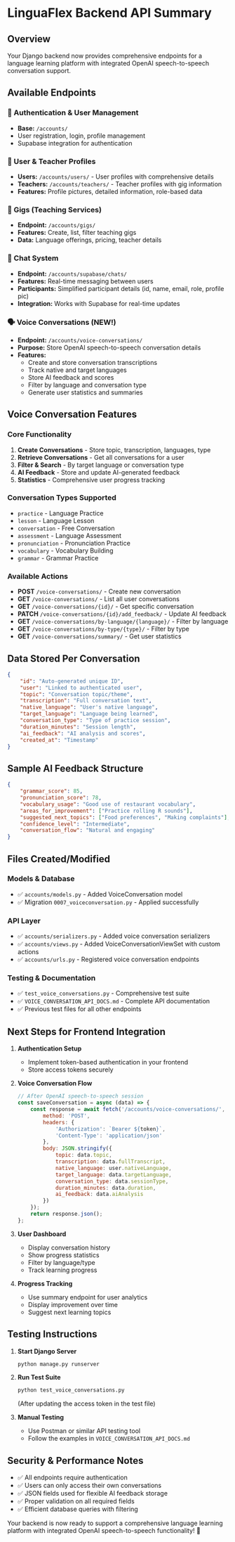 # LinguaFlex Backend API Summary

## Overview
Your Django backend now provides comprehensive endpoints for a language learning platform with integrated OpenAI speech-to-speech conversation support.

## Available Endpoints

### 🔐 Authentication & User Management
- **Base:** `/accounts/`
- User registration, login, profile management
- Supabase integration for authentication

### 👥 User & Teacher Profiles  
- **Users:** `/accounts/users/` - User profiles with comprehensive details
- **Teachers:** `/accounts/teachers/` - Teacher profiles with gig information
- **Features:** Profile pictures, detailed information, role-based data

### 💼 Gigs (Teaching Services)
- **Endpoint:** `/accounts/gigs/`
- **Features:** Create, list, filter teaching gigs
- **Data:** Language offerings, pricing, teacher details

### 💬 Chat System
- **Endpoint:** `/accounts/supabase/chats/`
- **Features:** Real-time messaging between users
- **Participants:** Simplified participant details (id, name, email, role, profile pic)
- **Integration:** Works with Supabase for real-time updates

### 🗣️ Voice Conversations (NEW!)
- **Endpoint:** `/accounts/voice-conversations/`
- **Purpose:** Store OpenAI speech-to-speech conversation details
- **Features:**
  - Create and store conversation transcriptions
  - Track native and target languages
  - Store AI feedback and scores
  - Filter by language and conversation type
  - Generate user statistics and summaries

## Voice Conversation Features

### Core Functionality
1. **Create Conversations** - Store topic, transcription, languages, type
2. **Retrieve Conversations** - Get all conversations for a user
3. **Filter & Search** - By target language or conversation type
4. **AI Feedback** - Store and update AI-generated feedback
5. **Statistics** - Comprehensive user progress tracking

### Conversation Types Supported
- `practice` - Language Practice
- `lesson` - Language Lesson  
- `conversation` - Free Conversation
- `assessment` - Language Assessment
- `pronunciation` - Pronunciation Practice
- `vocabulary` - Vocabulary Building
- `grammar` - Grammar Practice

### Available Actions
- **POST** `/voice-conversations/` - Create new conversation
- **GET** `/voice-conversations/` - List all user conversations
- **GET** `/voice-conversations/{id}/` - Get specific conversation
- **PATCH** `/voice-conversations/{id}/add_feedback/` - Update AI feedback
- **GET** `/voice-conversations/by-language/{language}/` - Filter by language
- **GET** `/voice-conversations/by-type/{type}/` - Filter by type  
- **GET** `/voice-conversations/summary/` - Get user statistics

## Data Stored Per Conversation

```json
{
    "id": "Auto-generated unique ID",
    "user": "Linked to authenticated user",
    "topic": "Conversation topic/theme",
    "transcription": "Full conversation text",
    "native_language": "User's native language", 
    "target_language": "Language being learned",
    "conversation_type": "Type of practice session",
    "duration_minutes": "Session length",
    "ai_feedback": "AI analysis and scores",
    "created_at": "Timestamp"
}
```

## Sample AI Feedback Structure

```json
{
    "grammar_score": 85,
    "pronunciation_score": 78,
    "vocabulary_usage": "Good use of restaurant vocabulary",
    "areas_for_improvement": ["Practice rolling R sounds"],
    "suggested_next_topics": ["Food preferences", "Making complaints"],
    "confidence_level": "Intermediate",
    "conversation_flow": "Natural and engaging"
}
```

## Files Created/Modified

### Models & Database
- ✅ `accounts/models.py` - Added VoiceConversation model
- ✅ Migration `0007_voiceconversation.py` - Applied successfully

### API Layer
- ✅ `accounts/serializers.py` - Added voice conversation serializers
- ✅ `accounts/views.py` - Added VoiceConversationViewSet with custom actions
- ✅ `accounts/urls.py` - Registered voice conversation endpoints

### Testing & Documentation
- ✅ `test_voice_conversations.py` - Comprehensive test suite
- ✅ `VOICE_CONVERSATION_API_DOCS.md` - Complete API documentation
- ✅ Previous test files for all other endpoints

## Next Steps for Frontend Integration

1. **Authentication Setup**
   - Implement token-based authentication in your frontend
   - Store access tokens securely

2. **Voice Conversation Flow**
   ```javascript
   // After OpenAI speech-to-speech session
   const saveConversation = async (data) => {
       const response = await fetch('/accounts/voice-conversations/', {
           method: 'POST',
           headers: {
               'Authorization': `Bearer ${token}`,
               'Content-Type': 'application/json'
           },
           body: JSON.stringify({
               topic: data.topic,
               transcription: data.fullTranscript,
               native_language: user.nativeLanguage,
               target_language: data.targetLanguage,
               conversation_type: data.sessionType,
               duration_minutes: data.duration,
               ai_feedback: data.aiAnalysis
           })
       });
       return response.json();
   };
   ```

3. **User Dashboard**
   - Display conversation history
   - Show progress statistics
   - Filter by language/type
   - Track learning progress

4. **Progress Tracking**
   - Use summary endpoint for user analytics
   - Display improvement over time
   - Suggest next learning topics

## Testing Instructions

1. **Start Django Server**
   ```bash
   python manage.py runserver
   ```

2. **Run Test Suite**
   ```bash
   python test_voice_conversations.py
   ```
   (After updating the access token in the test file)

3. **Manual Testing**
   - Use Postman or similar API testing tool
   - Follow the examples in `VOICE_CONVERSATION_API_DOCS.md`

## Security & Performance Notes

- ✅ All endpoints require authentication
- ✅ Users can only access their own conversations
- ✅ JSON fields used for flexible AI feedback storage
- ✅ Proper validation on all required fields
- ✅ Efficient database queries with filtering

Your backend is now ready to support a comprehensive language learning platform with integrated OpenAI speech-to-speech functionality! 🚀

